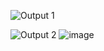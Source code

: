 



![Output  1](https://github.com/user-attachments/assets/29baf586-3423-44f6-b144-f070de3f541f)

![Output 2](https://github.com/user-attachments/assets/08c61c24-01e0-4868-979e-f3660e9e1fd7)
![image](https://github.com/user-attachments/assets/91365b34-9684-4da6-b320-6c32a097f9e4)
